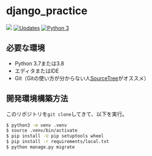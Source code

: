 # django_practice

![](https://github.com/shonan-py/django_practice/workflows/test/badge.svg)
[![Updates](https://pyup.io/repos/github/shonan-py/django_practice/shield.svg)](https://pyup.io/repos/github/shonan-py/django_practice/)
[![Python 3](https://pyup.io/repos/github/shonan-py/django_practice/python-3-shield.svg)](https://pyup.io/repos/github/shonan-py/django_practice/)

## 必要な環境

- Python 3.7または3.8
- エディタまたはIDE
- Git（Gitの使い方が分からない人[SourceTree](https://www.sourcetreeapp.com/)がオススメ）


## 開発環境構築方法

このリポジトリを`git clone`してきて、以下を実行。

```bash
$ python3 -m venv .venv
$ source .venv/bin/activate
$ pip install -U pip setuptools wheel
$ pip install -r requirements/local.txt
$ python manage.py migrate
```
